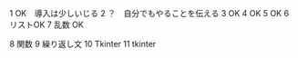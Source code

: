 1 OK　導入は少しいじる
2 ？　自分でもやることを伝える
3 OK
4 OK
5 OK
6 リストOK
7 乱数 OK

8 関数
9 繰り返し文
10 Tkinter
11 tkinter


